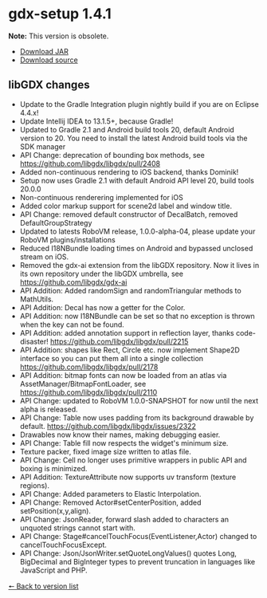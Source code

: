 # gdx-setup 1.4.1

**Note:** This version is obsolete.

* [Download JAR](https://github.com/JavaCakeGames/gdx-setup-archive/raw/main/gdx-setup_1.4.1.jar)
* [Download source](https://github.com/JavaCakeGames/gdx-setup-archive/raw/main/sources/gdx-setup_1.4.1.zip)

## libGDX changes

- Update to the Gradle Integration plugin nightly build if you are on Eclipse 4.4.x!
- Update Intellij IDEA to 13.1.5+, because Gradle!
- Updated to Gradle 2.1 and Android build tools 20, default Android version to 20. You need to install the latest Android build tools via the SDK manager
- API Change: deprecation of bounding box methods, see <https://github.com/libgdx/libgdx/pull/2408>
- Added non-continuous rendering to iOS backend, thanks Dominik!
- Setup now uses Gradle 2.1 with default Android API level 20, build tools 20.0.0
- Non-continuous renderering implemented for iOS
- Added color markup support for scene2d label and window title.
- API Change: removed default constructor of DecalBatch, removed DefaultGroupStrategy
- Updated to latests RoboVM release, 1.0.0-alpha-04, please update your RoboVM plugins/installations
- Reduced I18NBundle loading times on Android and bypassed unclosed stream on iOS. 
- Removed the gdx-ai extension from the libGDX repository. Now it lives in its own repository under the libGDX umbrella, see <https://github.com/libgdx/gdx-ai>
- API Addition: Added randomSign and randomTriangular methods to MathUtils.
- API Addition: Decal has now a getter for the Color.
- API Addition: now I18NBundle can be set so that no exception is thrown when the key can not be found.
- API Addition: added annotation support in reflection layer, thanks code-disaster! <https://github.com/libgdx/libgdx/pull/2215>
- API Addition: shapes like Rect, Circle etc. now implement Shape2D interface so you can put them all into a single collection <https://github.com/libgdx/libgdx/pull/2178>
- API Addition: bitmap fonts can now be loaded from an atlas via AssetManager/BitmapFontLoader, see <https://github.com/libgdx/libgdx/pull/2110>
- API Change: updated to RoboVM 1.0.0-SNAPSHOT for now until the next alpha is released.
- API Change: Table now uses padding from its background drawable by default. <https://github.com/libgdx/libgdx/issues/2322>
- Drawables now know their names, making debugging easier.
- API Change: Table fill now respects the widget's minimum size.
- Texture packer, fixed image size written to atlas file.
- API Change: Cell no longer uses primitive wrappers in public API and boxing is minimized.
- API Addition: TextureAttribute now supports uv transform (texture regions).
- API Change: Added parameters to Elastic Interpolation.
- API Change: Removed Actor#setCenterPosition, added setPosition(x,y,align).
- API Change: JsonReader, forward slash added to characters an unquoted strings cannot start with.
- API Change: Stage#cancelTouchFocus(EventListener,Actor) changed to cancelTouchFocusExcept.
- API Change: Json/JsonWriter.setQuoteLongValues() quotes Long, BigDecimal and BigInteger types to prevent truncation in languages like JavaScript and PHP.

[🠔 Back to version list](https://javacakegames.github.io/gdx-setup-archive/)
